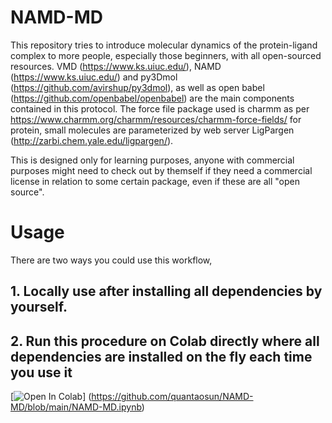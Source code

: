 # NAMD-MD

 This repository tries to introduce molecular dynamics of the protein-ligand complex to more people, especially those beginners, with all open-sourced resources. VMD (https://www.ks.uiuc.edu/), NAMD (https://www.ks.uiuc.edu/) and py3Dmol (https://github.com/avirshup/py3dmol), as well as open babel (https://github.com/openbabel/openbabel) are the main components contained in this protocol. The force file package used is charmm as per https://www.charmm.org/charmm/resources/charmm-force-fields/ for protein, small molecules are parameterized by web server LigPargen (http://zarbi.chem.yale.edu/ligpargen/).

This is designed only for learning purposes, anyone with commercial purposes might need to check out by themself if they need a commercial license in relation to some certain package, even if these are all "open source".

# Usage
There are two ways you could use this workflow,
## 1. Locally use after installing all dependencies by yourself.

## 2. Run this procedure on Colab directly where all dependencies are installed on the fly each time you use it

[![Open In Colab](https://colab.research.google.com/assets/colab-badge.svg)]
(https://github.com/quantaosun/NAMD-MD/blob/main/NAMD-MD.ipynb)



